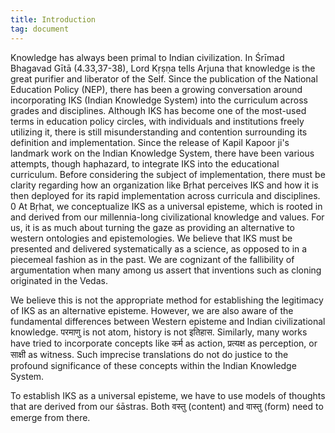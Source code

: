 ```yaml
---
title: Introduction
tag: document
---
```


Knowledge has always been primal to Indian civilization. In Śrīmad Bhagavad Gītā (4.33,37-38), Lord Kṛṣṇa tells Arjuna that knowledge is the great purifier and liberator of the Self.  Since the publication of the National Education Policy (NEP), there has been a growing conversation around incorporating IKS (Indian Knowledge System) into the curriculum across grades and disciplines. Although IKS has become one of the most-used terms in education policy circles, with individuals and institutions freely utilizing it, there is still misunderstanding and contention surrounding its definition and implementation. Since the release of Kapil Kapoor ji's landmark work on the Indian Knowledge System, there have been various attempts, though haphazard, to integrate IKS into the educational curriculum. Before considering the subject of implementation, there must be clarity regarding how an organization like Bṛhat perceives IKS and how it is then deployed for its rapid implementation across curricula and disciplines. 
0
At Bṛhat, we conceptualize IKS as a universal episteme, which is rooted in and derived from our millennia-long civilizational knowledge and values. For us, it is as much about turning the gaze as providing an alternative to western ontologies and epistemologies.  We believe that IKS must be presented and delivered systematically as a science, as opposed to in a piecemeal fashion as in the past. We are cognizant of the fallibility of argumentation when many among us assert that inventions such as cloning originated in the Vedas. 

We believe this is not the appropriate method for establishing the legitimacy of IKS as an alternative episteme. However, we are also aware of the fundamental differences between Western episteme and Indian civilizational knowledge. परमाणु is not atom, history is not इतिहास. Similarly, many works have tried to incorporate concepts like कर्म as action, प्रत्यक्ष as perception, or साक्षी as witness. Such imprecise translations do not do justice to the profound significance of these concepts within the Indian Knowledge System. 

To establish IKS as a universal episteme, we have to use models of thoughts that are derived from our śāstras. Both वस्तु (content) and वास्तु (form) need to emerge from there. 

